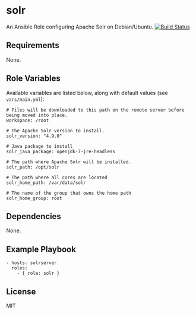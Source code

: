 solr
====

An Ansible Role configuring Apache Solr on Debian/Ubuntu.
[![Build Status](https://travis-ci.org/yoshz/ansible-role-solr.svg)](https://travis-ci.org/yoshz/ansible-role-solr)


Requirements
------------

None.


Role Variables
--------------

Available variables are listed below, along with default values (see `vars/main.yml`):

    # Files will be downloaded to this path on the remote server before being moved into place.
    workspace: /root

    # The Apache Solr version to install.
    solr_version: "4.9.0"

    # Java package to install
    solr_java_package: openjdk-7-jre-headless

    # The path where Apache Solr will be installed.
    solr_path: /opt/solr

    # The path where all cores are located
    solr_home_path: /var/data/solr 

    # The name of the group that owns the home path
    solr_home_group: root


Dependencies
------------

None.


Example Playbook
----------------

    - hosts: solrserver
      roles:
        - { role: solr }


License
-------

MIT
